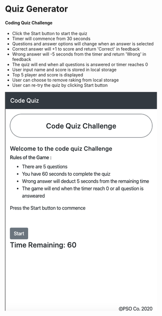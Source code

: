<h1>Quiz Generator</h1>

<h4>Coding Quiz Challenge</h4>

<ul>
<li>Click the Start button to start the quiz</li>
<li>Timer will commence from 30 seconds</li>
<li>Questions and answer options will change when an answer is selected</li>
<li>Correct answer will +1 to score and return 'Correct' in feedback</li>
<li>Wrong answer will -5 seconds from the timer and return 'Wrong' in feedback</li>
<li>The quiz will end when all questions is answered or timer reaches 0</li>
<li>User input name and score is stored in local storage</li>
<li>Top 5 player and score is displayed</li>
<li>User can choose to remove raking from local storage</li>
<li>User can re-try the quiz by clicking Start button</li>
</ul>
<img src="img/screenshot.png" alt="screenshot">